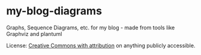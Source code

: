 # my-blog-diagrams
Graphs, Sequence Diagrams, etc. for my blog - made from tools like Graphviz and plantuml







License: [Creative Commons with attribution](https://creativecommons.org/licenses/by/4.0/) on anything publicly accessible. 
